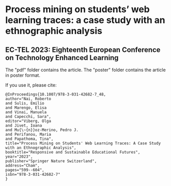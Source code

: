 # Process mining on students’ web learning traces: a case study with an ethnographic analysis
## EC-TEL 2023: Eighteenth European Conference on Technology Enhanced Learning

The "pdf" folder contains the article.
The "poster" folder contains the article in poster format.

If you use it, please cite:

```
@InProceedings{10.1007/978-3-031-42682-7_48,
author="Nai, Roberto
and Sulis, Emilio
and Marengo, Elisa
and Vinai, Manuela
and Capecchi, Sara",
editor="Viberg, Olga
and Jivet, Ioana
and Mu{\~{n}}oz-Merino, Pedro J.
and Perifanou, Maria
and Papathoma, Tina",
title="Process Mining on Students' Web Learning Traces: A Case Study with an Ethnographic Analysis",
booktitle="Responsive and Sustainable Educational Futures",
year="2023",
publisher="Springer Nature Switzerland",
address="Cham",
pages="599--604",
isbn="978-3-031-42682-7"
}
```
